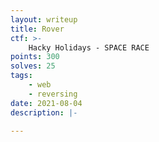 ```yaml
---
layout: writeup
title: Rover
ctf: >-
    Hacky Holidays - SPACE RACE
points: 300
solves: 25
tags: 
    - web
    - reversing
date: 2021-08-04
description: |-
    
---
```

